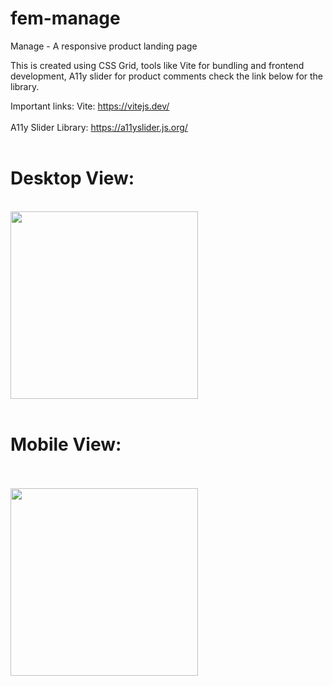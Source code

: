 # fem-manage
Manage - A responsive product landing page


This is created using CSS Grid, tools like Vite for bundling and frontend development, A11y slider for product comments check the link below for the library.


Important links:
Vite: https://vitejs.dev/ </br></br>
A11y Slider Library: https://a11yslider.js.org/ </br></br>

<h1>Desktop View:</h1 </br></br>
<img src="/images/fem-manage-desktop_ss.png" width="300"></br></br>
<h1>Mobile View:</h1> </br></br>
<img src="/images/fem-manage-mobile_ss.png" width="300"></br></br>
